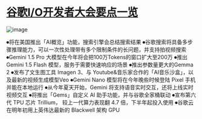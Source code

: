 # [谷歌I/O开发者大会要点一览](https://github.com/myogg/meek/issues/56)

![image](https://pic.ym.today/file/fed2b6b8e5dab8401f329.jpg)

⏺将在美国推出「AI概览」功能，搜索引擎会总结搜索结果
⏺谷歌搜索将具备多步骤推理能力，可以一次性处理带有多个限制条件的长问题，并支持拍视频搜索
⏺Gemini 1.5 Pro 大模型在今年将会把100万Tokens的窗口扩大至200万
⏺推出 Gemini 1.5 Flash 模型，服务于需要快速响应的场景
⏺推出参数量更大的Gemma 2
⏺发布了文生图工具 Imagen 3、与 Youtube&音乐家合作的「AI音乐沙盒」，以及最新的视频生成模型Veo 
⏺Gemini Nano 模型将在今年晚些时候登陆 Pixel 手机并能在本地运行
⏺从今年夏天开始，Gemini 将支持语音实时交互，还将上线实时视频交互
⏺将推出「Gems」自定义 AI 助手功能，并与谷歌全家桶联动
⏺宣布第六代 TPU 芯片 Trillium， 较上一代算力表现翻 4.7 倍，下半年起投入使用
⏺谷歌云在明年初用上英伟达最新的 Blackwell 架构 GPU